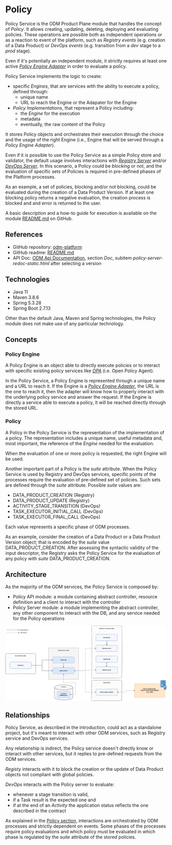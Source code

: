 # Policy

Policy Service is the ODM Product Plane module that handles the concept of _Policy_. 
It allows creating, updating, deleting, deploying and evaluating policies.
These operations are possible both as independent operations or as a reaction to event of the platform, 
such as _Registry events_ (e.g. creation of a Data Product)
or _DevOps events_ (e.g. transition from a _dev_ stage to a _prod_ stage).

Even if it's potentially an independent module, it strictly requires at least one active 
[_Policy Engine Adapter_](../utility-plane/policy/index.md) in order to evaluate a policy.

Policy Service implements the logic to create:

* specific _Engines_, that are services with the ability to execute a policy, defined through:
  * unique name
  * URL to reach the Engine or the Adapater for the Engine
* _Policy Implementations_, that represent a Policy including:
  * the _Engine_ for the execution
  * metadata
  * eventually, the raw content of the Policy

It stores Policy objects and orchestrates their execution through the choice and the usage of the right
Engine (i.e., Engine that will be served through a _Policy Engine Adapter_).

Even if it is possible to use the Policy Service as a simple Policy store and validator, 
the default usage involves interactions with [_Registry Server_](registry.md) and/or [_DevOps Server_](devops.md).
In this scenario, a Policy could be _blocking_ or not, and the evaluation of specific sets of Policies is required
in pre-defined phases of the Platform processes. 

As an example, a set of policies, blocking and/or not blocking, could be evaluated
during the creation of a Data Product Version. If at least one blocking policy returns a negative evaluation, 
the creation process is blocked and and error is returned to the user.

A basic description and a how-to guide for execution is available on the module [README.md](https://github.com/opendatamesh-initiative/odm-platform/blob/main/product-plane-services/devops-server/README.md) on GitHub.

## References

* GitHub repository: [odm-platform](https://github.com/opendatamesh-initiative/odm-platform)
* GitHub readme: [README.md](https://github.com/opendatamesh-initiative/odm-platform/blob/main/product-plane-services/policy-server/README.md)
* API Doc: [ODM Api Documentation](https://opendatamesh-initiative.github.io/odm-api-doc/index.html), section _Doc_, subitem _policy-server-redoc-static.html_ after selecting a version

## Technologies

* Java 11
* Maven 3.8.6
* Spring 5.3.28
* Spring Boot 2.7.13

Other than the default Java, Maven and Spring technologies, 
the Policy module does not make use of any particular technology.

## Concepts

### Policy Engine
A Policy Engine is an object able to directly execute policies
or to interact with specific existing policy services like [_OPA_](https://www.openpolicyagent.org/) (i.e. Open Policy Agent).

In the Policy Service, a Policy Engine is represented through a unique name and a URL to reach it.
If the Engine is a [_Policy Engine Adapter_](../utility-plane/policy/index.md), the URL is the one to reach it, 
then the adapter will know how to properly interact with the underlying policy service and answer the request.
If the Engine is directly a service able to execute a policy, it will be reached directly through the stored URL.

### Policy
A Policy in the Policy Service is the representation of the implementation of a policy.
The representation includes a unique name, useful metadata and, most important, 
the reference of the _Engine_ needed for the evaluation.

When the evaluation of one or more policy is requested, the right  Engine will be used.

Another important part of a Policy is the _suite_ attribute. 
When the Policy Service is used by Registry and DevOps services, 
specific points of the processes require the evaluation of pre-defined set of policies.
Such sets are defined through the _suite_ attribute.
Possible _suite_ values are:

* DATA_PRODUCT_CREATION (Registry)
* DATA_PRODUCT_UPDATE (Registry)
* ACTIVITY_STAGE_TRANSITION (DevOps)
* TASK_EXECUTOR_INITIAL_CALL (DevOps)
* TASK_EXECUTOR_FINAL_CALL (DevOps)

Each value represents a specific phase of ODM processes. 

As an example, consider the creation of a Data Product or a Data Product Version object; 
that is encoded by the _suite_ value DATA_PRODUCT_CREATION.
After assessing the syntactic validity of the input descriptor, 
the Registry asks the Policy Service for the evaluation of any policy with _suite_ DATA_PRODUCT_CREATION.


## Architecture
As the majority of the ODM services, the Policy Service is composed by:

* Policy API module: a module containing abstract controller, resource definition and a client to interact with the controller
* Policy Server module: a module implementing the abstract controller, any other component to interact with the DB, and any service needed for the Policy operations

![Policy-diagram](../../images/architecture/product-plane/policy/policy_architecture.png)

## Relationships
Policy Service, as described in the introduction, could act as a standalone project,
but it's meant to interact with other ODM services, such as Registry service and DevOps services. 

Any relationship is indirect, the Policy service doesn't directly know or interact with other services,
but it replies to pre-defined requests from the ODM services.

_Registy_ interacts with it to block the creation or the update of Data Product objects 
not compliant with global policies.

_DevOps_ interacts with the Policy server to evaluate:

* whenever a stage transition is valid, 
* if a Task result is the expected one and
* if at the end of an _Activity_ the application status reflects the one described in the contract

As explained in the [Policy section](#policy), interactions are orchestrated by ODM processes 
and strictly dependent on events. 
Some phases of the processes require policy evaluations and which policy must be evaluated in which phase 
is regulated by the _suite_ attribute of the stored policies.